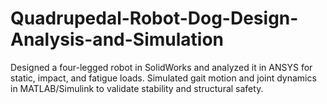 # Quadrupedal-Robot-Dog-Design-Analysis-and-Simulation
Designed a four-legged robot in SolidWorks and analyzed it in ANSYS for static, impact, and fatigue loads. Simulated gait motion and joint dynamics in MATLAB/Simulink to validate stability and structural safety.
